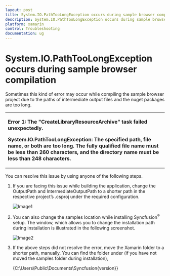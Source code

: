 ```yaml
---
layout: post
title: System.IO.PathTooLongException occurs during sample browser compilation | Syncfusion<sup>®</sup>
description: System.IO.PathTooLongException occurs during sample browser compilation
platform: xamarin
control: Troubleshooting
documentation: ug
---
```


# System.IO.PathTooLongException occurs during sample browser compilation

Sometimes this kind of error may occur while compiling the sample browser project due to the paths of intermediate output files and the nuget packages are too long.

<table>
<tr>
<td>

<b>Error 1: The "CreateLibraryResourceArchive" task failed unexpectedly.</b>
<br/>

<b>System.IO.PathTooLongException: The specified path, file name, or both are too long. The fully qualified file name must be less than 260 characters, and the directory name must be less than 248 characters.</b>
</td>
</tr>
</table>

You can resolve this issue by using anyone of the following steps.

1. If you are facing this issue while building the application, change the OutputPath and IntermediateOutputPath to a shorter path in the respective project’s .csproj under the required configuration.

   ![Image1](images/img1.png)

2. You can also change the samples location while installing Syncfusion<sup>®</sup> setup. The window, which allows you to change the installation path during installation is illustrated in the following screenshot. 

   ![Image2](images/img2.png)

3. If the above steps did not resolve the error, move the Xamarin folder to a shorter path, manually. You can find the folder under (if you have not moved the samples folder during installation),
   
   {C:\Users\Public\Documents\Syncfusion\{version}\}


